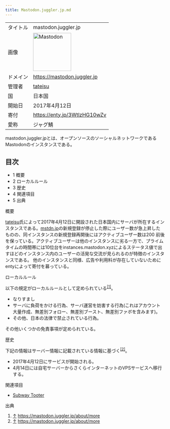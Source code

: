 ```yaml
---
title: Mastodon.juggler.jp.md
---
```

<div class="mw-parser-output">

|          |                                                                                                                                                                                                                                                                                                                                       |
|----------|---------------------------------------------------------------------------------------------------------------------------------------------------------------------------------------------------------------------------------------------------------------------------------------------------------------------------------------|
| タイトル | mastodon.juggler.jp                                                                                                                                                                                                                                                                                                                   |
| 画像     | <a href="/%E3%83%95%E3%82%A1%E3%82%A4%E3%83%AB:Mastodon_logo.png" class="image" title="Mastodon"><img src="/images/thumb/0/00/Mastodon_logo.png/120px-Mastodon_logo.png" srcset="/images/thumb/0/00/Mastodon_logo.png/180px-Mastodon_logo.png 1.5x, /images/0/00/Mastodon_logo.png 2x" width="120" height="120" alt="Mastodon" /></a> |
| ドメイン | <a href="https://mastodon.juggler.jp" class="external free" rel="nofollow">https://mastodon.juggler.jp</a>                                                                                                                                                                                                                            |
| 管理者   | <a href="https://mastodon.juggler.jp/@tateisu" class="external text" rel="nofollow">tateisu</a>                                                                                                                                                                                                                                       |
| 国       | 日本国                                                                                                                                                                                                                                                                                                                                |
| 開始日   | 2017年4月12日                                                                                                                                                                                                                                                                                                                         |
| 寄付     | <a href="https://enty.jp/3WtlzHG10wZv" class="external free" rel="nofollow">https://enty.jp/3WtlzHG10wZv</a>                                                                                                                                                                                                                          |
| 愛称     | ジャグ鯖                                                                                                                                                                                                                                                                                                                              |

mastodon.juggler.jpとは、オープンソースのソーシャルネットワークであるMastodonのインスタンスである。

<div class="toc">

<div class="toctitle" lang="ja" dir="ltr">

## 目次

</div>

-   1
    概要
-   2
    ローカルルール
-   3
    歴史
-   4
    関連項目
-   5
    出典

</div>

概要

<a href="https://mastodon.juggler.jp/@tateisu" class="external text" rel="nofollow">tateisu</a>氏によって2017年4月12日に開設された日本国内にサーバが所在するインスタンスである。[mstdn.jp](/Mstdn.jp "Mstdn.jp")の新規登録が停止した際にユーザー数が急上昇したものの、同インスタンスの新規登録再開後にはアクティブユーザー数は200 前後を保っている。アクティブユーザーは他のインスタンスに劣る一方で、プライムタイムの時間帯には10位台をinstances.mastodon.xyzによるステータス値で出すほどのインスタンス内のユーザーの活発な交流が見られるのが特徴のインスタンスである。 他のインスタンスと同様、広告や利用料が存在していないためにentyによって寄付を募っている。

ローカルルール

以下の規定がローカルルールとして定められている<sup>[\[1\]](#cite_note-1)</sup>。

-   なりすまし
-   サーバに負荷をかける行為、サーバ運営を妨害する行為(これはアカウント大量作成、無差別フォロー、無差別ブースト、無差別ファボを含みます)。
-   その他、日本の法律で禁止されている行為。

その他いくつかの免責事項が定められている。

歴史

下記の情報はサーバー情報に記載されている情報に基づく<sup>[\[2\]](#cite_note-2)</sup>。

-   2017年4月12日にサービスが開始される。
-   4月14日には自宅サーバーからさくらインターネットのVPSサービスへ移行する。

関連項目

-   [Subway Tooter](/Subway_Tooter "Subway Tooter")

出典

<div class="mw-references-wrap">

1.  [↑](#cite_ref-1)
    <a href="https://mastodon.juggler.jp/about/more" class="external free" rel="nofollow">https://mastodon.juggler.jp/about/more</a>
2.  [↑](#cite_ref-2)
    <a href="https://mastodon.juggler.jp/about/more" class="external free" rel="nofollow">https://mastodon.juggler.jp/about/more</a>

</div>

</div>

